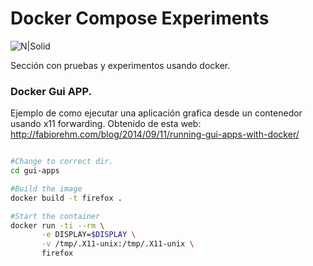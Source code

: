 # Docker Compose Experiments

![N|Solid](https://www.openshift.org/img/logo-docker-h.svg)

Sección con pruebas y experimentos usando docker.

### Docker Gui APP.

Ejemplo de como ejecutar una aplicación grafica desde un contenedor usando x11 forwarding.
Obtenido de esta web: http://fabiorehm.com/blog/2014/09/11/running-gui-apps-with-docker/

```sh

#Change to correct dir.
cd gui-apps

#Build the image
docker build -t firefox .

#Start the container
docker run -ti --rm \
       -e DISPLAY=$DISPLAY \
       -v /tmp/.X11-unix:/tmp/.X11-unix \
       firefox

```

